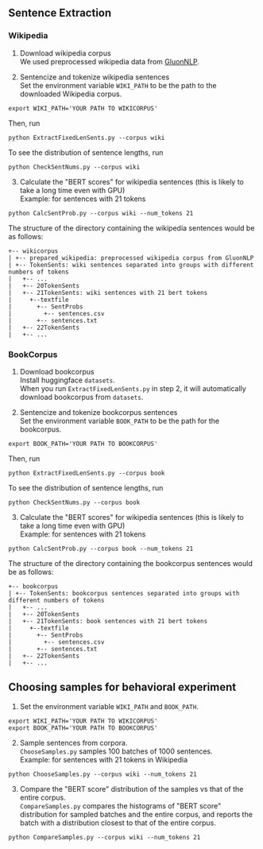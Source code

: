## Sentence Extraction

### Wikipedia
1. Download wikipedia corpus  
We used preprocessed wikipedia data from [GluonNLP](https://github.com/dmlc/gluon-nlp/tree/master/scripts/datasets/pretrain_corpus).

2. Sentencize and tokenize wikipedia sentences  
Set the environment variable `WIKI_PATH` to be the path to the downloaded Wikipedia corpus.
  ```{python3}
  export WIKI_PATH='YOUR PATH TO WIKICORPUS'
  ```
Then, run
  ```{python3}
  python ExtractFixedLenSents.py --corpus wiki
  ```
To see the distribution of sentence lengths, run
  ```{python3}
  python CheckSentNums.py --corpus wiki
  ```

3. Calculate the "BERT scores" for wikipedia sentences (this is likely to take a long time even with GPU)  
Example: for sentences with 21 tokens
  ```{python3}
  python CalcSentProb.py --corpus wiki --num_tokens 21
  ```

The structure of the directory containing the wikipedia sentences would be as follows:
  ```
  +-- wikicorpus
  | +-- prepared_wikipedia: preprocessed wikipedia corpus from GluonNLP
  | +-- TokenSents: wiki sentences separated into groups with different numbers of tokens
  |   +-- ...
  |   +-- 20TokenSents
  |   +-- 21TokenSents: wiki sentences with 21 bert tokens
  |     +--textfile
  |       +-- SentProbs
  |         +-- sentences.csv
  |       +-- sentences.txt
  |   +-- 22TokenSents
  |   +-- ...
  ```

### BookCorpus
1. Download bookcorpus  
Install huggingface `datasets`.  
When you run `ExtractFixedLenSents.py` in step 2, it will automatically download bookcorpus from `datasets`.

2. Sentencize and tokenize bookcorpus sentences  
Set the environment variable `BOOK_PATH` to be the path for the bookcorpus.
  ```{python3}
  export BOOK_PATH='YOUR PATH TO BOOKCORPUS'
  ```
Then, run
  ```{python3}
  python ExtractFixedLenSents.py --corpus book
  ```
To see the distribution of sentence lengths, run
  ```{python3}
  python CheckSentNums.py --corpus book
  ```

3. Calculate the "BERT scores" for wikipedia sentences (this is likely to take a long time even with GPU)  
Example: for sentences with 21 tokens
  ```{python3}
  python CalcSentProb.py --corpus book --num_tokens 21
  ```

The structure of the directory containing the bookcorpus sentences would be as follows:
  ```
  +-- bookcorpus
  | +-- TokenSents: bookcorpus sentences separated into groups with different numbers of tokens
  |   +-- ...
  |   +-- 20TokenSents
  |   +-- 21TokenSents: book sentences with 21 bert tokens
  |     +--textfile
  |       +-- SentProbs
  |         +-- sentences.csv
  |       +-- sentences.txt
  |   +-- 22TokenSents
  |   +-- ...
  ```

## Choosing samples for behavioral experiment
1. Set the environment variable `WIKI_PATH` and `BOOK_PATH`.
  ```{python3}
  export WIKI_PATH='YOUR PATH TO WIKICORPUS'
  export BOOK_PATH='YOUR PATH TO BOOKCORPUS'
  ```

2. Sample sentences from corpora.  
`ChooseSamples.py` samples 100 batches of 1000 sentences.  
Example: for sentences with 21 tokens in Wikipedia
  ```{python3}
  python ChooseSamples.py --corpus wiki --num_tokens 21
  ```

3. Compare the "BERT score" distribution of the samples vs that of the entire corpus.  
`CompareSamples.py` compares the histograms of "BERT score" distribution for sampled batches and the entire corpus, and reports the batch with a distribution closest to that of the entire corpus.
  ```{python3}
  python CompareSamples.py --corpus wiki --num_tokens 21
  ```
